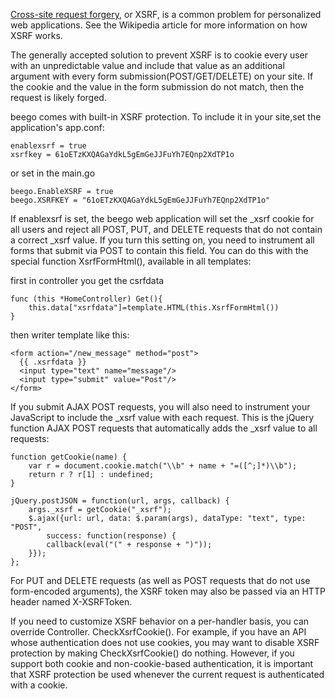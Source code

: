 [Cross-site request forgery](http://en.wikipedia.org/wiki/Cross-site_request_forgery), or XSRF, is a common problem for personalized web applications. See the Wikipedia article for more information on how XSRF works.

The generally accepted solution to prevent XSRF is to cookie every user with an unpredictable value and include that value as an additional argument with every form submission(POST/GET/DELETE) on your site. If the cookie and the value in the form submission do not match, then the request is likely forged.

beego comes with built-in XSRF protection. To include it in your site,set the application's app.conf:

    enablexsrf = true
    xsrfkey = 61oETzKXQAGaYdkL5gEmGeJJFuYh7EQnp2XdTP1o

or set in the main.go

    beego.EnableXSRF = true
    beego.XSRFKEY = "61oETzKXQAGaYdkL5gEmGeJJFuYh7EQnp2XdTP1o"

If enablexsrf is set, the beego web application will set the _xsrf cookie for all users and reject all POST, PUT, and DELETE requests that do not contain a correct _xsrf value. If you turn this setting on, you need to instrument all forms that submit via POST to contain this field. You can do this with the special function XsrfFormHtml(), available in all templates:

first in controller you get the csrfdata

    func (this *HomeController) Get(){
        this.data["xsrfdata"]=template.HTML(this.XsrfFormHtml())
    }

then writer template like this:

    <form action="/new_message" method="post">
      {{ .xsrfdata }}
      <input type="text" name="message"/>
      <input type="submit" value="Post"/>
    </form>

If you submit AJAX POST requests, you will also need to instrument your JavaScript to include the _xsrf value with each request. This is the jQuery function AJAX POST requests that automatically adds the _xsrf value to all requests:

    function getCookie(name) {
        var r = document.cookie.match("\\b" + name + "=([^;]*)\\b");
        return r ? r[1] : undefined;
    }
    
    jQuery.postJSON = function(url, args, callback) {
        args._xsrf = getCookie("_xsrf");
        $.ajax({url: url, data: $.param(args), dataType: "text", type: "POST",
            success: function(response) {
            callback(eval("(" + response + ")"));
        }});
    };

For PUT and DELETE requests (as well as POST requests that do not use form-encoded arguments), the XSRF token may also be passed via an HTTP header named X-XSRFToken. 

If you need to customize XSRF behavior on a per-handler basis, you can override Controller. CheckXsrfCookie(). For example, if you have an API whose authentication does not use cookies, you may want to disable XSRF protection by making CheckXsrfCookie() do nothing. However, if you support both cookie and non-cookie-based authentication, it is important that XSRF protection be used whenever the current request is authenticated with a cookie.
